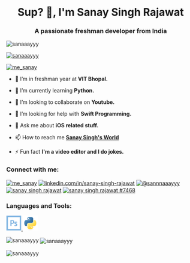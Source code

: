 <h1 align="center">Sup? 👋, I'm Sanay Singh Rajawat</h1>
<h3 align="center">A passionate freshman developer from India</h3>

<p align="left"> <img src="https://komarev.com/ghpvc/?username=sanaaayyy&label=Profile%20views&color=0e75b6&style=flat" alt="sanaaayyy" /> </p>

<p align="left"> <a href="https://github.com/ryo-ma/github-profile-trophy"><img src="https://github-profile-trophy.vercel.app/?username=sanaaayyy" alt="sanaaayyy" /></a> </p>

<p align="left"> <a href="https://twitter.com/me_sanay" target="blank"><img src="https://img.shields.io/twitter/follow/me_sanay?logo=twitter&style=for-the-badge" alt="me_sanay" /></a> </p>

- 🔭 I’m in freshman year at **VIT Bhopal.**

- 🌱 I’m currently learning **Python.**

- 👯 I’m looking to collaborate on **Youtube.**

- 🤝 I’m looking for help with **Swift Programming.**

- 💬 Ask me about **iOS related stuff.**

- 📫 How to reach me **[Sanay Singh's World](https://linktr.ee/sanaaayyy)**

- ⚡ Fun fact **I'm a video editor and I do jokes.**

<h3 align="left">Connect with me:</h3>
<p align="left">
<a href="https://twitter.com/me_sanay" target="blank"><img align="center" src="https://raw.githubusercontent.com/rahuldkjain/github-profile-readme-generator/master/src/images/icons/Social/twitter.svg" alt="me_sanay" height="30" width="40" /></a>
<a href="https://linkedin.com/in/linkedin.com/in/sanay-singh-rajawat" target="blank"><img align="center" src="https://raw.githubusercontent.com/rahuldkjain/github-profile-readme-generator/master/src/images/icons/Social/linked-in-alt.svg" alt="linkedin.com/in/sanay-singh-rajawat" height="30" width="40" /></a>
<a href="https://instagram.com/@sannnaaayyy" target="blank"><img align="center" src="https://raw.githubusercontent.com/rahuldkjain/github-profile-readme-generator/master/src/images/icons/Social/instagram.svg" alt="@sannnaaayyy" height="30" width="40" /></a>
<a href="https://www.youtube.com/c/sanay singh rajawat" target="blank"><img align="center" src="https://raw.githubusercontent.com/rahuldkjain/github-profile-readme-generator/master/src/images/icons/Social/youtube.svg" alt="sanay singh rajawat" height="30" width="40" /></a>
<a href="https://discord.gg/sanay singh rajawat #7468" target="blank"><img align="center" src="https://raw.githubusercontent.com/rahuldkjain/github-profile-readme-generator/master/src/images/icons/Social/discord.svg" alt="sanay singh rajawat #7468" height="30" width="40" /></a>
</p>

<h3 align="left">Languages and Tools:</h3>
<p align="left"> <a href="https://www.photoshop.com/en" target="_blank" rel="noreferrer"> <img src="https://raw.githubusercontent.com/devicons/devicon/master/icons/photoshop/photoshop-line.svg" alt="photoshop" width="40" height="40"/> </a> <a href="https://www.python.org" target="_blank" rel="noreferrer"> <img src="https://raw.githubusercontent.com/devicons/devicon/master/icons/python/python-original.svg" alt="python" width="40" height="40"/> </a> </p>

<p><img align="left" src="https://github-readme-stats.vercel.app/api/top-langs?username=sanaaayyy&show_icons=true&locale=en&layout=compact" alt="sanaaayyy" /></p>

<p>&nbsp;<img align="center" src="https://github-readme-stats.vercel.app/api?username=sanaaayyy&show_icons=true&locale=en" alt="sanaaayyy" /></p>

<p><img align="center" src="https://github-readme-streak-stats.herokuapp.com/?user=sanaaayyy&" alt="sanaaayyy" /></p>
